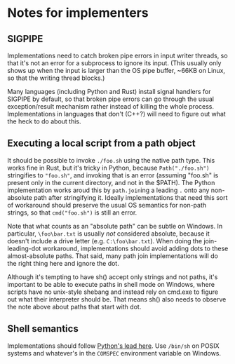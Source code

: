 # Notes for implementers

## SIGPIPE

Implementations need to catch broken pipe errors in input writer threads, so
that it's not an error for a subprocess to ignore its input. (This usually only
shows up when the input is larger than the OS pipe buffer, ~66KB on Linux, so
that the writing thread blocks.)

Many languages (including Python and Rust) install signal handlers for SIGPIPE
by default, so that broken pipe errors can go through the usual
exception/result mechanism rather instead of killing the whole process.
Implementations in languages that don't (C++?) will need to figure out what the
heck to do about this.

## Executing a local script from a path object

It should be possible to invoke `./foo.sh` using the native path type. This
works fine in Rust, but it's tricky in Python, because `Path("./foo.sh")`
stringifies to `"foo.sh"`, and invoking that is an error (assuming "foo.sh" is
present only in the current directory, and not in the $PATH). The Python
implementation works aroud this by `path.join`ing a leading `.` onto any
non-absolute path after stringifying it. Ideally implementations that need this
sort of workaround should preserve the usual OS semantics for non-path strings,
so that `cmd("foo.sh")` is still an error.

Note that what counts as an "absolute path" can be subtle on Windows. In
particular, `\foo\bar.txt` is usually *not* considered absolute, because it
doesn't include a drive letter (e.g. `C:\foo\bar.txt`). When doing the
join-leading-dot workaround, implementations should avoid adding dots to these
almost-absolute paths. That said, many path join implementations will do the
right thing here and ignore the dot.

Although it's tempting to have sh() accept only strings and not paths, it's
important to be able to execute paths in shell mode on Windows, where scripts
have no unix-style shebang and instead rely on cmd.exe to figure out what their
interpreter should be. That means sh() also needs to observe the note above
about paths that start with dot.

## Shell semantics

Implementations should follow [Python's lead
here](https://docs.python.org/3/library/subprocess.html#popen-constructor). Use
`/bin/sh` on POSIX systems and whatever's in the `COMSPEC` environment variable
on Windows.
